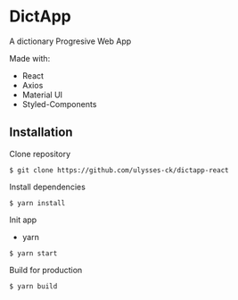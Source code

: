 # DictApp

A dictionary Progresive Web App

Made with:

-   React
-   Axios
-   Material UI
-   Styled-Components

## Installation

Clone repository

```
$ git clone https://github.com/ulysses-ck/dictapp-react
```

Install dependencies

```
$ yarn install
```

Init app

-   yarn

```
$ yarn start
```

Build for production

```
$ yarn build
```
